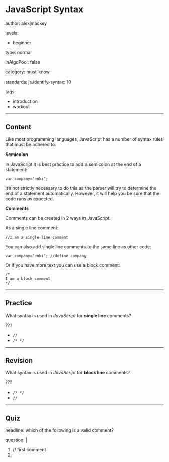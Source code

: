 # JavaScript Syntax
author: alexjmackey

levels:

  - beginner

type: normal

inAlgoPool: false

category: must-know

standards:
  js.identify-syntax: 10

tags:
  - introduction
  - workout

---
## Content

Like most programming languages, JavaScript has a number of syntax rules that must be adhered to.

**Semicolon**

In JavaScript it is best practice to add a semicolon at the end of a statement:

```
var company="enki";
```

It’s not strictly necessary to do this as the parser will try to determine the end of a statement automatically. However, it will help you be sure that the code runs as expected.

**Comments**

Comments can be created in 2 ways in JavaScript.

As a single line comment:

`//I am a single line comment`

You can also add single line comments to the same line as other code:

```
var company="enki"; //define company
```

Or if you have more text you can use a block comment:
```
/*
I am a block comment
*/
```

---
## Practice

What syntax is used in *JavaScript* for **single line** comments?

???

* `//`
* `/* */`

---
## Revision

What syntax is used in *JavaScript* for **block line** comments?

???

* `/* */`
* `//`

---
## Quiz

headline: which of the following is a valid comment?

question: |
  1. // first comment
  2. <!-- second comment
  3. /* third comment */

answers:
  - 1, 2 & 3
  - 1
  - 1 & 3
  - 2
